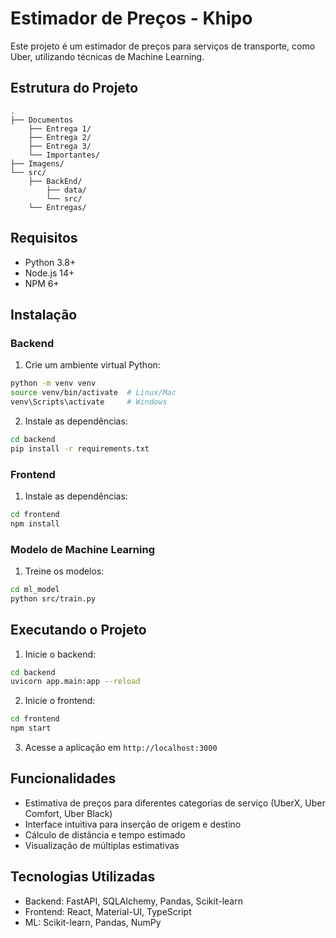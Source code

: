 # Estimador de Preços - Khipo

Este projeto é um estimador de preços para serviços de transporte, como Uber, utilizando técnicas de Machine Learning.

## Estrutura do Projeto

```
.
├── Documentos
    ├── Entrega 1/
    ├── Entrega 2/
    ├── Entrega 3/
    └── Importantes/
├── Imagens/
└── src/
    ├── BackEnd/
        ├── data/
        └── src/
    └── Entregas/
```

## Requisitos

- Python 3.8+
- Node.js 14+
- NPM 6+

## Instalação

### Backend

1. Crie um ambiente virtual Python:
```bash
python -m venv venv
source venv/bin/activate  # Linux/Mac
venv\Scripts\activate     # Windows
```

2. Instale as dependências:
```bash
cd backend
pip install -r requirements.txt
```

### Frontend

1. Instale as dependências:
```bash
cd frontend
npm install
```

### Modelo de Machine Learning

1. Treine os modelos:
```bash
cd ml_model
python src/train.py
```

## Executando o Projeto

1. Inicie o backend:
```bash
cd backend
uvicorn app.main:app --reload
```

2. Inicie o frontend:
```bash
cd frontend
npm start
```

3. Acesse a aplicação em `http://localhost:3000`

## Funcionalidades

- Estimativa de preços para diferentes categorias de serviço (UberX, Uber Comfort, Uber Black)
- Interface intuitiva para inserção de origem e destino
- Cálculo de distância e tempo estimado
- Visualização de múltiplas estimativas

## Tecnologias Utilizadas

- Backend: FastAPI, SQLAlchemy, Pandas, Scikit-learn
- Frontend: React, Material-UI, TypeScript
- ML: Scikit-learn, Pandas, NumPy
